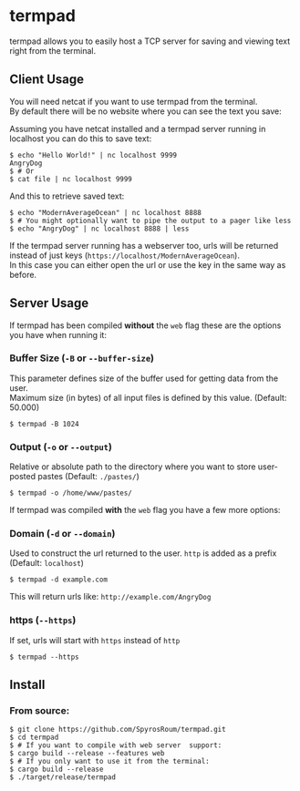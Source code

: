 # termpad

termpad allows you to easily host a TCP server for saving and viewing text right from the terminal.

## Client Usage
You will need netcat if you want to use termpad from the terminal.  
By default there will be no website where you can see the text you save:

Assuming you have netcat installed and a termpad server running in localhost you can do this to save text:  
```shell
$ echo "Hello World!" | nc localhost 9999
AngryDog
$ # Or
$ cat file | nc localhost 9999
```

And this to retrieve saved text:
```shell
$ echo "ModernAverageOcean" | nc localhost 8888
$ # You might optionally want to pipe the output to a pager like less
$ echo "AngryDog" | nc localhost 8888 | less
```

If the termpad server running has a webserver too, urls will be returned instead of just keys (`https://localhost/ModernAverageOcean`).  
In this case you can either open the url or use the key in the same way as before.


## Server Usage
If termpad has been compiled **without** the `web` flag these are the options you have when running it:

### Buffer Size (`-B` or `--buffer-size`)
This parameter defines size of the buffer used for getting data from the user.   
Maximum size (in bytes) of all input files is defined by this value. (Default: 50.000)  
```shell
$ termpad -B 1024
```

### Output (`-o` or `--output`)
Relative or absolute path to the directory where you want to store user-posted pastes (Default: `./pastes/`)
```shell
$ termpad -o /home/www/pastes/
```
 
If termpad was compiled **with** the `web` flag you have a few more options:

### Domain (`-d` or `--domain`)
Used to construct the url returned to the user. `http` is added as a prefix (Default: `localhost`)
```shell
$ termpad -d example.com
```
This will return urls like: `http://example.com/AngryDog`

### https (`--https`)
If set, urls will start with `https` instead of `http`
```shell
$ termpad --https
```

## Install
### From source:
```shell
$ git clone https://github.com/SpyrosRoum/termpad.git
$ cd termpad
$ # If you want to compile with web server  support:
$ cargo build --release --features web
$ # If you only want to use it from the terminal:
$ cargo build --release
$ ./target/release/termpad
```
